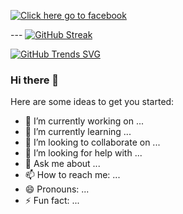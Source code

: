 
<!-- background img -->
[![](https://github.com/mdrabiulis/mdrabiulis/blob/mdrabiulis/Abstract_background.png "Click here go to facebook")](https://www.facebook.com/rabiulislam155)


<!-- Streak img -->

--- [![GitHub Streak](https://github-readme-streak-stats.herokuapp.com?user=mdrabiulis&theme=merko&dates=AD63EB)](https://git.io/streak-stats)




[![GitHub Trends SVG](https://api.githubtrends.io/user/svg/mdrabiulis/repos?time_range=one_year&theme=classic)](https://www.githubwrapped.io/mdrabiulis)

### Hi there 👋


Here are some ideas to get you started:

- 🔭 I’m currently working on ...
- 🌱 I’m currently learning ...
- 👯 I’m looking to collaborate on ...
- 🤔 I’m looking for help with ...
- 💬 Ask me about ...
- 📫 How to reach me: ...
- 😄 Pronouns: ...
- ⚡ Fun fact: ...
